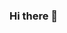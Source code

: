 ### Hi there 👋

<!--
**obsessionxd/obsessionxd** is a ✨ _special_ ✨ repository because its `README.md` (this file) appears on your GitHub profile.

Here are some ideas to get you started:

- 🔭 I’m currently working on ...
- 🌱 I’m currently learning HTML, CSS, and Javascript...
- 📫 How to reach me: @marinojerome2@gmail.com ...
- 😄 Pronouns: ...
- ⚡ Fun fact: Love u...
-->
